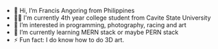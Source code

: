 - 👋 Hi, I’m Francis Angoring from Philippines
- 👨‍🎓 I'm currently 4th year college student from Cavite State University
- 👀 I’m interested in programming, photography, racing and art
- 🌱 I’m currently learning MERN stack or maybe PERN stack
- ⚡ Fun fact: I do know how to do 3D art.

<!---
Ambooon/Ambooon is a ✨ special ✨ repository because its `README.md` (this file) appears on your GitHub profile.
You can click the Preview link to take a look at your changes.
--->
